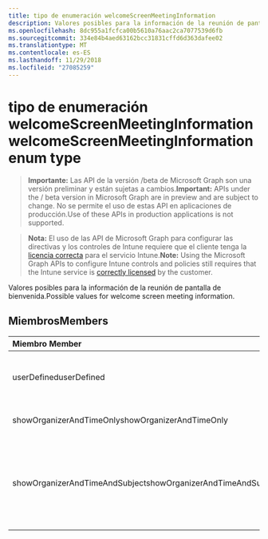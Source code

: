 ```yaml
---
title: tipo de enumeración welcomeScreenMeetingInformation
description: Valores posibles para la información de la reunión de pantalla de bienvenida.
ms.openlocfilehash: 8dc955a1fcfca00b5610a76aac2ca7077539d6fb
ms.sourcegitcommit: 334e84b4aed63162bcc31831cffd6d363dafee02
ms.translationtype: MT
ms.contentlocale: es-ES
ms.lasthandoff: 11/29/2018
ms.locfileid: "27085259"
---
```

# <a name="welcomescreenmeetinginformation-enum-type"></a><span data-ttu-id="abdba-103">tipo de enumeración welcomeScreenMeetingInformation</span><span class="sxs-lookup"><span data-stu-id="abdba-103">welcomeScreenMeetingInformation enum type</span></span>

> <span data-ttu-id="abdba-104">**Importante:** Las API de la versión /beta de Microsoft Graph son una versión preliminar y están sujetas a cambios.</span><span class="sxs-lookup"><span data-stu-id="abdba-104">**Important:** APIs under the / beta version in Microsoft Graph are in preview and are subject to change.</span></span> <span data-ttu-id="abdba-105">No se permite el uso de estas API en aplicaciones de producción.</span><span class="sxs-lookup"><span data-stu-id="abdba-105">Use of these APIs in production applications is not supported.</span></span>

> <span data-ttu-id="abdba-106">**Nota:** El uso de las API de Microsoft Graph para configurar las directivas y los controles de Intune requiere que el cliente tenga la [licencia correcta](https://go.microsoft.com/fwlink/?linkid=839381) para el servicio Intune.</span><span class="sxs-lookup"><span data-stu-id="abdba-106">**Note:** Using the Microsoft Graph APIs to configure Intune controls and policies still requires that the Intune service is [correctly licensed](https://go.microsoft.com/fwlink/?linkid=839381) by the customer.</span></span>

<span data-ttu-id="abdba-107">Valores posibles para la información de la reunión de pantalla de bienvenida.</span><span class="sxs-lookup"><span data-stu-id="abdba-107">Possible values for welcome screen meeting information.</span></span>
## <a name="members"></a><span data-ttu-id="abdba-108">Miembros</span><span class="sxs-lookup"><span data-stu-id="abdba-108">Members</span></span>
|<span data-ttu-id="abdba-109">Miembro	</span><span class="sxs-lookup"><span data-stu-id="abdba-109">Member</span></span>|<span data-ttu-id="abdba-110">Valor</span><span class="sxs-lookup"><span data-stu-id="abdba-110">Value</span></span>|<span data-ttu-id="abdba-111">Descripción</span><span class="sxs-lookup"><span data-stu-id="abdba-111">Description</span></span>|
|:---|:---|:---|
|<span data-ttu-id="abdba-112">userDefined</span><span class="sxs-lookup"><span data-stu-id="abdba-112">userDefined</span></span>|<span data-ttu-id="abdba-113">0</span><span class="sxs-lookup"><span data-stu-id="abdba-113">0</span></span>|<span data-ttu-id="abdba-114">Definido por el usuario, valor predeterminado, sin intención.</span><span class="sxs-lookup"><span data-stu-id="abdba-114">User Defined, default value, no intent.</span></span>|
|<span data-ttu-id="abdba-115">showOrganizerAndTimeOnly</span><span class="sxs-lookup"><span data-stu-id="abdba-115">showOrganizerAndTimeOnly</span></span>|<span data-ttu-id="abdba-116">1</span><span class="sxs-lookup"><span data-stu-id="abdba-116">1</span></span>|<span data-ttu-id="abdba-117">Mostrar organizador y hora sólo.</span><span class="sxs-lookup"><span data-stu-id="abdba-117">Show organizer and time only.</span></span>|
|<span data-ttu-id="abdba-118">showOrganizerAndTimeAndSubject</span><span class="sxs-lookup"><span data-stu-id="abdba-118">showOrganizerAndTimeAndSubject</span></span>|<span data-ttu-id="abdba-119">2</span><span class="sxs-lookup"><span data-stu-id="abdba-119">2</span></span>|<span data-ttu-id="abdba-120">Mostrar el organizador, tiempo y subject (asunto está oculto para las conferencias privadas).</span><span class="sxs-lookup"><span data-stu-id="abdba-120">Show organizer, time and subject (subject is hidden for private meetings).</span></span>|





